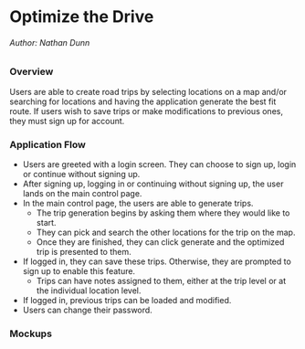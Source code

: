 # Optimize the Drive
###### Author: Nathan Dunn

### Overview
Users are able to create road trips by selecting locations on a map and/or searching for locations and having the application generate the best fit route. If users wish to save trips or make modifications to previous ones, they must sign up for account.

### Application Flow
* Users are greeted with a login screen. They can choose to sign up, login or continue without signing up.
* After signing up, logging in or continuing without signing up, the user lands on the main control page.
* In the main control page, the users are able to generate trips.
    * The trip generation begins by asking them where they would like to start.
    * They can pick and search the other locations for the trip on the map.
    * Once they are finished, they can click generate and the optimized trip is presented to them.
* If logged in, they can save these trips. Otherwise, they are prompted to sign up to enable this feature.
    * Trips can have notes assigned to them, either at the trip level or at the individual location level.
* If logged in, previous trips can be loaded and modified.
* Users can change their password.

### Mockups
